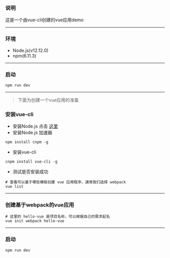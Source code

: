### 说明
这是一个由vue-cli创建的vue应用demo

---
### 环境
* Node.js(v12.12.0)
* npm(6.11.3)

---
### 启动
```
npm run dev
```
---
> 下面为创建一个vue应用的准备
### 安装vue-cli
* 安装Node.js 点击 [这里](http://nodejs.cn/download/)
* 安装Node.js 加速器
```
npm install cnpm -g
```
* 安装vue-cli
```
cnpm install vue-cli -g
```
* 测试是否安装成功
```
# 查看可以基于哪些模板创建 vue 应用程序，通常我们选择 webpack
vue list
```
---
### 创建基于webpack的vue应用
```
# 这里的 hello-vue 是项目名称，可以根据自己的需求起名
vue init webpack hello-vue
```
---
### 启动
```
npm run dev
```

